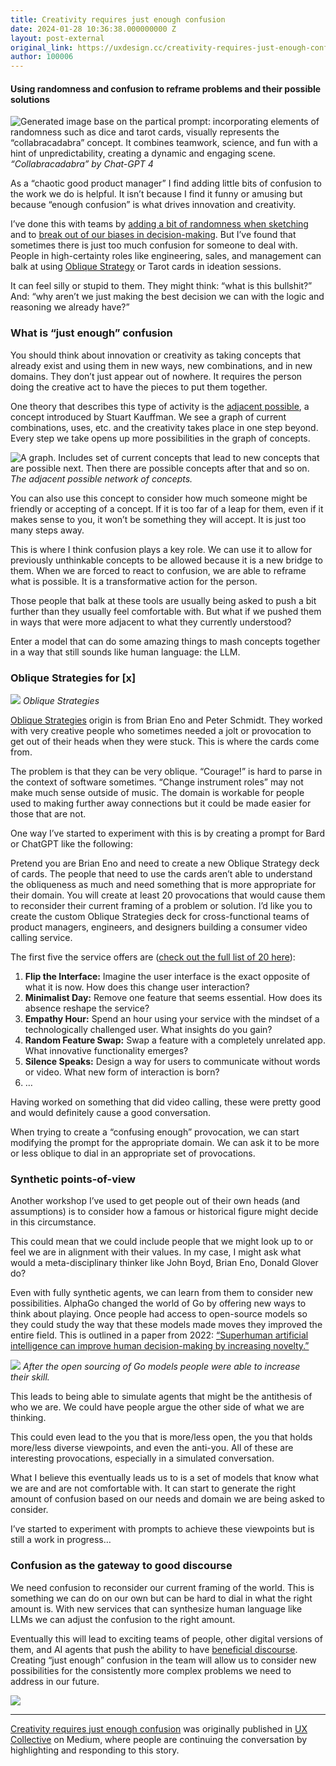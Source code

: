 ```yaml
---
title: Creativity requires just enough confusion
date: 2024-01-28 10:36:38.000000000 Z
layout: post-external
original_link: https://uxdesign.cc/creativity-requires-just-enough-confusion-eecb6c720130?source=rss-ba6349c9c628------2
author: 100006
---
```


#### Using randomness and confusion to reframe problems and their possible solutions

![Generated image base on the partical prompt: incorporating elements of randomness such as dice and tarot cards, visually represents the “collabracadabra” concept. It combines teamwork, science, and fun with a hint of unpredictability, creating a dynamic and engaging scene.](https://cdn-images-1.medium.com/max/1024/0*3Tek7WV_RQU_rdvc)
_“Collabracadabra” by Chat-GPT 4_

As a “chaotic good product manager” I find adding little bits of confusion to the work we do is helpful. It isn’t because I find it funny or amusing but because “enough confusion” is what drives innovation and creativity.

I’ve done this with teams by [adding a bit of randomness when sketching](https://uxdesign.cc/honing-crazy-eights-with-randomness-1c8100b94824) and to [break out of our biases in decision-making](https://www.theuncertaintyproject.org/tools/randomness-in-decision-making). But I’ve found that sometimes there is just too much confusion for someone to deal with. People in high-certainty roles like engineering, sales, and management can balk at using [Oblique Strategy](https://en.wikipedia.org/wiki/Oblique_Strategies) or Tarot cards in ideation sessions.

It can feel silly or stupid to them. They might think: “what is this bullshit?” And: “why aren’t we just making the best decision we can with the logic and reasoning we already have?”

### What is “just enough” confusion

You should think about innovation or creativity as taking concepts that already exist and using them in new ways, new combinations, and in new domains. They don’t just appear out of nowhere. It requires the person doing the creative act to have the pieces to put them together.

One theory that describes this type of activity is the [adjacent possible](https://www.edge.org/conversation/stuart_a_kauffman-the-adjacent-possible), a concept introduced by Stuart Kauffman. We see a graph of current combinations, uses, etc. and the creativity takes place in one step beyond. Every step we take opens up more possibilities in the graph of concepts.

![A graph. Includes set of current concepts that lead to new concepts that are possible next. Then there are possible concepts after that and so on.](https://cdn-images-1.medium.com/max/1024/0*jOG87S7HxfWfR5V_)
_The adjacent possible network of concepts._

You can also use this concept to consider how much someone might be friendly or accepting of a concept. If it is too far of a leap for them, even if it makes sense to you, it won’t be something they will accept. It is just too many steps away.

This is where I think confusion plays a key role. We can use it to allow for previously unthinkable concepts to be allowed because it is a new bridge to them. When we are forced to react to confusion, we are able to reframe what is possible. It is a transformative action for the person.

Those people that balk at these tools are usually being asked to push a bit further than they usually feel comfortable with. But what if we pushed them in ways that were more adjacent to what they currently understood?

Enter a model that can do some amazing things to mash concepts together in a way that still sounds like human language: the LLM.

### Oblique Strategies for [x]

![](https://cdn-images-1.medium.com/max/1024/0*hB-_6u9PRbAuPvCm)
_Oblique Strategies_

[Oblique Strategies](https://en.wikipedia.org/wiki/Oblique_Strategies) origin is from Brian Eno and Peter Schmidt. They worked with very creative people who sometimes needed a jolt or provocation to get out of their heads when they were stuck. This is where the cards come from.

The problem is that they can be very oblique. “Courage!” is hard to parse in the context of software sometimes. “Change instrument roles” may not make much sense outside of music. The domain is workable for people used to making further away connections but it could be made easier for those that are not.

One way I’ve started to experiment with this is by creating a prompt for Bard or ChatGPT like the following:

Pretend you are Brian Eno and need to create a new Oblique Strategy deck of cards. The people that need to use the cards aren’t able to understand the obliqueness as much and need something that is more appropriate for their domain. You will create at least 20 provocations that would cause them to reconsider their current framing of a problem or solution. I’d like you to create the custom Oblique Strategies deck for cross-functional teams of product managers, engineers, and designers building a consumer video calling service.

The first five the service offers are ([check out the full list of 20 here](https://chat.openai.com/share/af1f399b-4287-464c-b8c9-f9d5bd13cf4e)):

1. **Flip the Interface:** Imagine the user interface is the exact opposite of what it is now. How does this change user interaction?
2. **Minimalist Day:** Remove one feature that seems essential. How does its absence reshape the service?
3. **Empathy Hour:** Spend an hour using your service with the mindset of a technologically challenged user. What insights do you gain?
4. **Random Feature Swap:** Swap a feature with a completely unrelated app. What innovative functionality emerges?
5. **Silence Speaks:** Design a way for users to communicate without words or video. What new form of interaction is born?
6. …

Having worked on something that did video calling, these were pretty good and would definitely cause a good conversation.

When trying to create a “confusing enough” provocation, we can start modifying the prompt for the appropriate domain. We can ask it to be more or less oblique to dial in an appropriate set of provocations.

### Synthetic points-of-view

Another workshop I’ve used to get people out of their own heads (and assumptions) is to consider how a famous or historical figure might decide in this circumstance.

This could mean that we could include people that we might look up to or feel we are in alignment with their values. In my case, I might ask what would a meta-disciplinary thinker like John Boyd, Brian Eno, Donald Glover do?

Even with fully synthetic agents, we can learn from them to consider new possibilities. AlphaGo changed the world of Go by offering new ways to think about playing. Once people had access to open-source models so they could study the way that these models made moves they improved the entire field. This is outlined in a paper from 2022: [“Superhuman artificial intelligence can improve human decision-making by increasing novelty.”](https://www.pnas.org/doi/epdf/10.1073/pnas.2214840120)

![](https://cdn-images-1.medium.com/max/840/0*g-WdrhtbtXxe1kz7)
_After the open sourcing of Go models people were able to increase their skill._

This leads to being able to simulate agents that might be the antithesis of who we are. We could have people argue the other side of what we are thinking.

This could even lead to the you that is more/less open, the you that holds more/less diverse viewpoints, and even the anti-you. All of these are interesting provocations, especially in a simulated conversation.

What I believe this eventually leads us to is a set of models that know what we are and are not comfortable with. It can start to generate the right amount of confusion based on our needs and domain we are being asked to consider.

I’ve started to experiment with prompts to achieve these viewpoints but is still a work in progress…

### Confusion as the gateway to good discourse

We need confusion to reconsider our current framing of the world. This is something we can do on our own but can be hard to dial in what the right amount is. With new services that can synthesize human language like LLMs we can adjust the confusion to the right amount.

Eventually this will lead to exciting teams of people, other digital versions of them, and AI agents that push the ability to have [beneficial discourse](https://www.theuncertaintyproject.org/threads/making-space-for-decision-discourse). Creating “just enough” confusion in the team will allow us to consider new possibilities for the consistently more complex problems we need to address in our future.

 ![](https://medium.com/_/stat?event=post.clientViewed&referrerSource=full_rss&postId=eecb6c720130)
* * *

[Creativity requires just enough confusion](https://uxdesign.cc/creativity-requires-just-enough-confusion-eecb6c720130) was originally published in [UX Collective](https://uxdesign.cc) on Medium, where people are continuing the conversation by highlighting and responding to this story.

